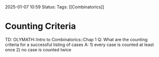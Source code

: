 2025-01-07 10:59
Status: 
Tags: [[Combinatorics]]
# Counting Criteria

TD: OLYMATH::Intro to Combinatorics::Chap 1
Q: What are the counting criteria for a successful listing of  cases
A: 1) every case is counted at least once
2) no case is counted twice
<!--ID: 1736247601762-->
